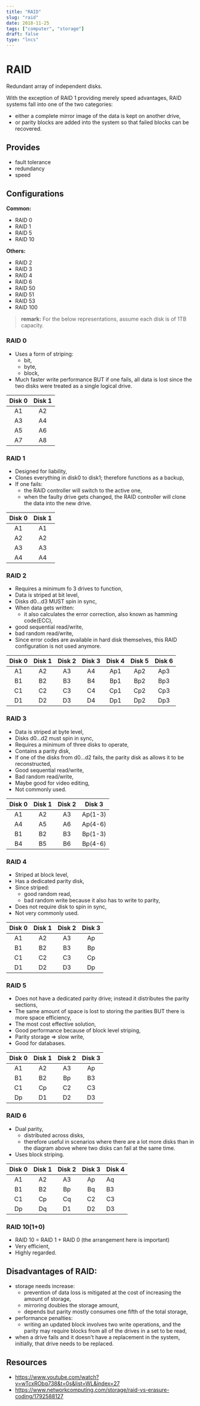```yaml
---
title: "RAID"
slug: "raid"
date: 2018-11-25
tags: ["computer", "storage"]
draft: false
type: "lncs"
---
```

# RAID
Redundant array of independent disks.

With the exception of RAID 1 providing merely speed advantages, RAID systems fall into one of the two categories:

- either a complete mirror image of the data is kept on another drive,
- or parity blocks are added into the system so that failed blocks can be recovered.

## Provides
- fault tolerance
- redundancy
- speed

## Configurations
**Common:**

- RAID 0
- RAID 1
- RAID 5
- RAID 10

**Others:**

- RAID 2
- RAID 3
- RAID 4
- RAID 6
- RAID 50
- RAID 51
- RAID 53
- RAID 100

> **remark:** For the below representations, assume each disk is of 1TB capacity.

### RAID 0
- Uses a form of striping:
	- bit,
	- byte,
	- block,
- Much faster write performance BUT if one fails, all data is lost since the two disks were treated as a single logical drive.

| Disk 0 | Disk 1 |
|:------:|:------:|
|   A1   |   A2   |
|   A3   |   A4   |
|   A5   |   A6   |
|   A7   |   A8   |

### RAID 1
- Designed for liability,
- Clones everything in disk0 to disk1; therefore functions as a backup,
- If one fails:
	- the RAID controller will switch to the active one,
	- when the faulty drive gets changed, the RAID controller will clone the data into the new drive.

| Disk 0 | Disk 1 |
|:------:|:------:|
|   A1   |   A1   |
|   A2   |   A2   |
|   A3   |   A3   |
|   A4   |   A4   |

### RAID 2
- Requires a minimum fo 3 drives to function,
- Data is striped at bit level,
- Disks d0...d3 MUST spin in sync,
- When data gets written:
	- it also calculates the error correction, also known as hamming code(ECC),
- good sequential read/write,
- bad random read/write,
- Since error codes are available in hard disk themselves, this RAID configuration is not used anymore.

| Disk 0 | Disk 1 | Disk 2 | Disk 3 | Disk 4 | Disk 5 | Disk 6 |
|:------:|:------:|:------:|:------:|:------:|:------:|:------:|
|   A1   |   A2   |   A3   |   A4   |   Ap1  |   Ap2  |   Ap3  |
|   B1   |   B2   |   B3   |   B4   |   Bp1  |   Bp2  |   Bp3  |
|   C1   |   C2   |   C3   |   C4   |   Cp1  |   Cp2  |   Cp3  |
|   D1   |   D2   |   D3   |   D4   |   Dp1  |   Dp2  |   Dp3  |

### RAID 3
- Data is striped at byte level,
- Disks d0...d2 must spin in sync,
- Requires a minimum of three disks to operate,
- Contains a parity disk,
- If one of the disks from d0...d2 fails, the parity disk as allows it to be reconstructed,
- Good sequential read/write,
- Bad random read/write,
- Maybe good for video editing,
- Not commonly used.

| Disk 0 | Disk 1 | Disk 2 | Disk 3 |
|:------:|:------:|:------:|:-------:|
|   A1   |   A2   |   A3   | Ap(1-3) |
|   A4   |   A5   |   A6   | Ap(4-6) |
|   B1   |   B2   |   B3   | Bp(1-3) |
|   B4   |   B5   |   B6   | Bp(4-6) |

### RAID 4
- Striped at block level,
- Has a dedicated parity disk,
- Since striped:
	- good random read,
	- bad random write because it also has to write to parity,
- Does not require disk to spin in sync,
- Not very commonly used.

| Disk 0 | Disk 1 | Disk 2 | Disk 3 |
|:------:|:------:|:------:|:------:|
|   A1   |   A2   |   A3   |   Ap   |
|   B1   |   B2   |   B3   |   Bp   |
|   C1   |   C2   |   C3   |   Cp   |
|   D1   |   D2   |   D3   |   Dp   |

### RAID 5
- Does not have a dedicated parity drive; instead it distributes the parity sections,
- The same amount of space is lost to storing the parities BUT there is more space efficiency,
- The most cost effective solution,
- Good performance because of block level striping,
- Parity storage => slow write,
- Good for databases.

| Disk 0 | Disk 1 | Disk 2 | Disk 3 |
|:------:|:------:|:------:|:------:|
|   A1   |   A2   |   A3   |   Ap   |
|   B1   |   B2   |   Bp   |   B3   |
|   C1   |   Cp   |   C2   |   C3   |
|   Dp   |   D1   |   D2   |   D3   |

### RAID 6
- Dual parity,
	- distributed across disks,
	- therefore useful in scenarios where there are a lot more disks than in the diagram above where two disks can fail at the same time.
- Uses block striping.

| Disk 0 | Disk 1 | Disk 2 | Disk 3 | Disk 4 |
|:------:|:------:|:------:|:------:|--------|
|   A1   |   A2   |   A3   |   Ap   | Aq     |
|   B1   |   B2   |   Bp   |   Bq   | B3     |
|   C1   |   Cp   |   Cq   |   C2   | C3     |
|   Dp   |   Dq   |   D1   |   D2   | D3     |

### RAID 10(1+0)
- RAID 10 = RAID 1 + RAID 0 (the arrangement here is important)
- Very efficient,
- Highly regarded.

## Disadvantages of RAID:
- storage needs increase:
	- prevention of data loss is mitigated at the cost of increasing the amount of storage,
	- mirroring doubles the storage amount,
	- depends but parity mostly consumes one fifth of the total storage,
- performance penalties:
	- writing an updated block involves two write operations, and the parity may require blocks from all of the drives in a set to be read,
- when a drive fails and it doesn't have a replacement in the system, initially, that drive needs to be replaced.

## Resources
- https://www.youtube.com/watch?v=wTcxRObq738&t=0s&list=WL&index=27
- https://www.networkcomputing.com/storage/raid-vs-erasure-coding/1792588127